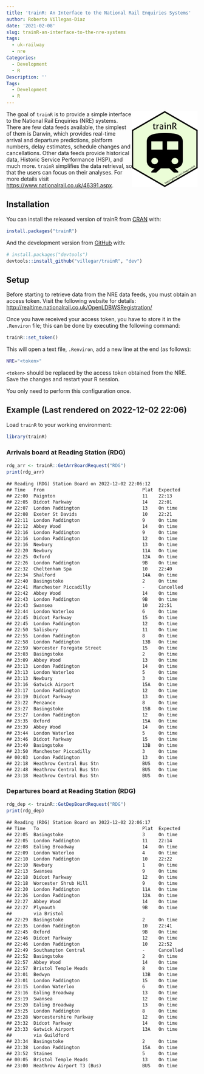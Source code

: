 ```yaml
---
title: 'trainR: An Interface to the National Rail Enquiries Systems'
author: Roberto Villegas-Diaz
date: '2021-02-08'
slug: trainR-an-interface-to-the-nre-systems
tags:
  - uk-railway
  - nre
Categories:
  - Development
  - R
Description: ''
Tags:
  - Development
  - R
---
```


<img src="https://raw.githubusercontent.com/villegar/trainR/main/inst/images/logo.png" alt="logo" align="right" height=200px/>

The goal of `trainR` is to provide a simple interface to the 
National Rail Enquiries (NRE) systems. There are few data feeds 
available, the simplest of them is Darwin, which provides real-time 
arrival and departure predictions, platform numbers, delay estimates, 
schedule changes and cancellations. Other data feeds provide historical 
data, Historic Service Performance (HSP), and much more. `trainR` 
simplifies the data retrieval, so that the users can focus on their 
analyses. For more details visit 
https://www.nationalrail.co.uk/46391.aspx.

## Installation

You can install the released version of trainR from [CRAN](https://CRAN.R-project.org) with:

``` r
install.packages("trainR")
```

And the development version from [GitHub](https://github.com/) with:

``` r
# install.packages("devtools")
devtools::install_github("villegar/trainR", "dev")
```

## Setup
Before starting to retrieve data from the NRE data feeds, you must obtain an access token. 
Visit the following website for details: http://realtime.nationalrail.co.uk/OpenLDBWSRegistration/

Once you have received your access token, you have to store it in the `.Renviron` file; this can be 
done by executing the following command:


```r
trainR::set_token()
```

This will open a text file, `.Renviron`, add a new line at the end (as follows):

```bash
NRE="<token>"
```

`<token>` should be replaced by the access token obtained from the NRE. Save the changes and restart 
your R session.

You only need to perform this configuration once.

## Example (Last rendered on 2022-12-02 22:06)

Load `trainR` to your working environment:

```r
library(trainR)
```

### Arrivals board at Reading Station (RDG)


```r
rdg_arr <- trainR::GetArrBoardRequest("RDG")
print(rdg_arr)
```

```
## Reading (RDG) Station Board on 2022-12-02 22:06:12
## Time   From                                    Plat  Expected
## 22:00  Paignton                                11    22:13
## 22:05  Didcot Parkway                          14    22:01
## 22:07  London Paddington                       13    On time
## 22:08  Exeter St Davids                        10    22:21
## 22:11  London Paddington                       9     On time
## 22:12  Abbey Wood                              14    On time
## 22:16  London Paddington                       9     On time
## 22:16  London Paddington                       12    On time
## 22:16  Newbury                                 13    On time
## 22:20  Newbury                                 11A   On time
## 22:25  Oxford                                  12A   On time
## 22:26  London Paddington                       9B    On time
## 22:32  Cheltenham Spa                          10    22:40
## 22:34  Shalford                                14A   On time
## 22:40  Basingstoke                             2     On time
## 22:41  Manchester Piccadilly                   -     Cancelled
## 22:42  Abbey Wood                              14    On time
## 22:43  London Paddington                       9B    On time
## 22:43  Swansea                                 10    22:51
## 22:44  London Waterloo                         6     On time
## 22:45  Didcot Parkway                          15    On time
## 22:45  London Paddington                       12    On time
## 22:50  Salisbury                               11    On time
## 22:55  London Paddington                       8     On time
## 22:58  London Paddington                       13B   On time
## 22:59  Worcester Foregate Street               15    On time
## 23:03  Basingstoke                             2     On time
## 23:09  Abbey Wood                              13    On time
## 23:13  London Paddington                       14    On time
## 23:13  London Waterloo                         5     On time
## 23:13  Newbury                                 3     On time
## 23:16  Gatwick Airport                         15A   On time
## 23:17  London Paddington                       12    On time
## 23:19  Didcot Parkway                          13    On time
## 23:22  Penzance                                8     On time
## 23:27  Basingstoke                             15B   On time
## 23:27  London Paddington                       12    On time
## 23:35  Oxford                                  15A   On time
## 23:39  Abbey Wood                              14    On time
## 23:44  London Waterloo                         5     On time
## 23:46  Didcot Parkway                          15    On time
## 23:49  Basingstoke                             13B   On time
## 23:50  Manchester Piccadilly                   3     On time
## 00:03  London Paddington                       13    On time
## 22:18  Heathrow Central Bus Stn                BUS   On time
## 22:48  Heathrow Central Bus Stn                BUS   On time
## 23:18  Heathrow Central Bus Stn                BUS   On time
```

### Departures board at Reading Station (RDG)


```r
rdg_dep <- trainR::GetDepBoardRequest("RDG")
print(rdg_dep)
```

```
## Reading (RDG) Station Board on 2022-12-02 22:06:17
## Time   To                                      Plat  Expected
## 22:05  Basingstoke                             3     On time
## 22:05  London Paddington                       11    22:14
## 22:08  Ealing Broadway                         14    On time
## 22:09  London Waterloo                         4     On time
## 22:10  London Paddington                       10    22:22
## 22:10  Newbury                                 1     On time
## 22:13  Swansea                                 9     On time
## 22:18  Didcot Parkway                          12    On time
## 22:18  Worcester Shrub Hill                    9     On time
## 22:20  London Paddington                       11A   On time
## 22:26  London Paddington                       12A   On time
## 22:27  Abbey Wood                              14    On time
## 22:27  Plymouth                                9B    On time
##        via Bristol                             
## 22:29  Basingstoke                             2     On time
## 22:35  London Paddington                       10    22:41
## 22:45  Oxford                                  9B    On time
## 22:46  Didcot Parkway                          12    On time
## 22:46  London Paddington                       10    22:52
## 22:49  Southampton Central                     -     Cancelled
## 22:52  Basingstoke                             2     On time
## 22:57  Abbey Wood                              14    On time
## 22:57  Bristol Temple Meads                    8     On time
## 23:01  Bedwyn                                  13B   On time
## 23:01  London Paddington                       15    On time
## 23:15  London Waterloo                         6     On time
## 23:16  Ealing Broadway                         13    On time
## 23:19  Swansea                                 12    On time
## 23:20  Ealing Broadway                         13    On time
## 23:25  London Paddington                       8     On time
## 23:28  Worcestershire Parkway                  12    On time
## 23:32  Didcot Parkway                          14    On time
## 23:33  Gatwick Airport                         13A   On time
##        via Guildford                           
## 23:34  Basingstoke                             2     On time
## 23:38  London Paddington                       15A   On time
## 23:52  Staines                                 5     On time
## 00:05  Bristol Temple Meads                    13    On time
## 23:00  Heathrow Airport T3 (Bus)               BUS   On time
```
